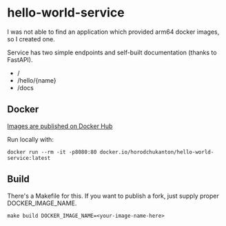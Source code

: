 # hello-world-service

I was not able to find an application which provided arm64 docker images, so I created one.

Service has two simple endpoints and self-built documentation (thanks to FastAPI).
 - / 
 - /hello/{name}
 - /docs

## Docker
[Images are published on Docker Hub](https://hub.docker.com/repository/docker/horodchukanton/hello-world-service/general)

Run locally with:
```
docker run --rm -it -p8080:80 docker.io/horodchukanton/hello-world-service:latest
```

## Build
There's a Makefile for this. If you want to publish a fork, just supply proper DOCKER_IMAGE_NAME.
```
make build DOCKER_IMAGE_NAME=<your-image-name-here>
```
